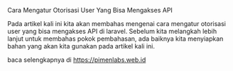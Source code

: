Cara Mengatur Otorisasi User Yang Bisa Mengakses API

Pada artikel kali ini kita akan membahas mengenai cara mengatur otorisasi user yang bisa mengakses API di laravel. Sebelum kita melangkah lebih lanjut untuk membahas pokok pembahasan, ada baiknya kita menyiapkan bahan yang akan kita gunakan pada artikel kali ini.

baca selengkapnya di https://pimenlabs.web.id
